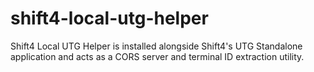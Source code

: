 # shift4-local-utg-helper
Shift4 Local UTG Helper is installed alongside Shift4's UTG Standalone application and acts as a CORS server and terminal ID extraction utility.
